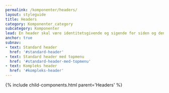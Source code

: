 ```yaml
---
permalink: /komponenter/headers/
layout: styleguide
title: Headers
category: Komponenter_category
subcategory: Komponenter
lead: En header skal være identitetsgivende og sigende for siden og dens indhold. Tydelige headers er med til at skabe en let navigation for brugeren og hjælper dermed brugeren med at finde vej.
anchor: true
subnav:
- text: Standard header
  href: '#standard-header'
- text: Standard header med topmenu
  href: '#standard-header-med-topmenu'
- text: Kompleks header
  href: '#kompleks-header'
---
```


{% include child-components.html parent='Headers' %}
